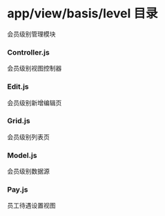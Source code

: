 # app/view/basis/level 目录
会员级别管理模块
### Controller.js
会员级别视图控制器
### Edit.js
会员级别新增编辑页
### Grid.js
会员级别列表页
### Model.js
会员级别数据源
### Pay.js
员工待遇设置视图